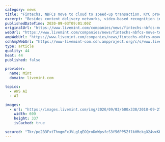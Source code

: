 ```yaml
---
category: news
title: "Fintechs, NBFCs move to cloud to speed-up transaction, KYC process"
excerpt: "Besides content delivery networks, video-based recognition infrastructure offered by AWS which reads human emotions were also on the top list of products used by online lenders and banks"
publishedDateTime: 2020-09-03T09:01:00Z
originalUrl: "https://www.livemint.com/companies/news/fintechs-nbfcs-move-to-cloud-to-speed-up-transaction-and-kyc-process-11599121107842.html"
webUrl: "https://www.livemint.com/companies/news/fintechs-nbfcs-move-to-cloud-to-speed-up-transaction-and-kyc-process-11599121107842.html"
ampWebUrl: "https://www.livemint.com/companies/news/fintechs-nbfcs-move-to-cloud-to-speed-up-transaction-and-kyc-process/amp-11599121107842.html"
cdnAmpWebUrl: "https://www-livemint-com.cdn.ampproject.org/c/s/www.livemint.com/companies/news/fintechs-nbfcs-move-to-cloud-to-speed-up-transaction-and-kyc-process/amp-11599121107842.html"
type: article
quality: 44
heat: 44
published: false

provider:
  name: Mint
  domain: livemint.com

topics:
  - AWS AI
  - AI

images:
  - url: "https://images.livemint.com/img/2020/09/03/600x338/2018-09-27T002639Z_1_LYNXNPEE8Q01D_RTROPTP_3_CHILE-AMAZON-kacG--621x414@LiveMint_1599121915117.JPG"
    width: 600
    height: 337
    isCached: true

secured: "Tk+/pe2B3FxtThngmFxJVLglqEOQ+oDmWpsfcS3f56PP5ZflkHMckgO24wxKHLt8DbduQp/gKl9pIK/rTx5s3fFEXcSp0+K8ZNQM0rXuIMO1EDaz4/53EDXsIJYXPRgzy9vuLPufst8KjJ3ZlowXMzmubdnpTRgtJyZpJQfW9juiBvisW1Ogm2Ozb9+iHzLteLm+SrQN3/J3ndn+tBrQU9G0NApNVRgoGK1FzvCFC5NU9CuLoqAquhhPeDr72pY4bfAbTeck2Szhko0XDVuy1hGecWc8hq5vzAq0rqdv3QcGZDBFt7M7569P+Tgxvrpw/bTtzPV7CDJDfq6QQplo+V2IoK8fg68L8qKhTRtLdpE=;lYeCrKMxtRK5vzl8AuZfBA=="
---
```


